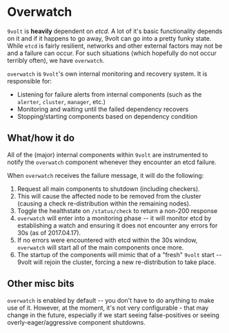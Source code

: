 # Overwatch

`9volt` is **heavily** dependent on *etcd*. A lot of it's basic functionality depends on it and if it happens to go away, 9volt can go into a pretty funky state. While `etcd` is fairly resilient, networks and other external factors may not be and a failure can occur. For such situations (which hopefully do not occur terribly often), we have `overwatch`.

`overwatch` is `9volt`'s own internal monitoring and recovery system. It is responsible for:

* Listening for failure alerts from internal components (such as the `alerter`, `cluster`, `manager`, etc.)
* Monitoring and waiting until the failed dependency recovers
* Stopping/starting components based on dependency condition

## What/how it do
All of the (major) internal components within `9volt` are instrumented to notify the `overwatch` component whenever they encounter an etcd failure.

When `overwatch` receives the failure message, it will do the following:

1. Request all main components to shutdown (including checkers).
2. This will cause the affected node to be removed from the cluster (causing a check re-distribution within the remaining nodes).
3. Toggle the healthstate on `/status/check` to return a non-200 response
4. `overwatch` will enter into a monitoring phase -- it will monitor etcd by establishing a watch and ensuring it does not encounter any errors for 30s (as of 2017.04.17).
5. If no errors were encountered with etcd within the 30s window, `overwatch` will start all of the main components once more.
6. The startup of the components will mimic that of a "fresh" `9volt` start -- 9volt will rejoin the cluster, forcing a new re-distribution to take place.

## Other misc bits
`overwatch` is enabled by default -- you don't have to do anything to make use of it. However, at the moment, it's not very configurable - that may change in the future, especially if we start seeing false-positives or seeing overly-eager/aggressive component shutdowns.
